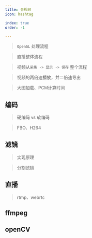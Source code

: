 ```yaml
---
title: 音视频
icon: hashtag

index: true
order: -1

---
```


<!-- more -->

> `OpenGL` 处理流程

> 直播整体流程

> 视频从`采集 -> 显示 -> 保存` 整个流程

> 视频的两倍速播放，并二倍速导出

> 大图加载、PCM计算时间

## 编码

> 硬编码 vs 软编码

> FBO、H264

## 滤镜

> 实现原理

> 分割滤镜

## 直播

> rtmp、webrtc

## ffmpeg

## openCV